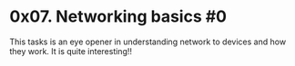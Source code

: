 # 0x07. Networking basics #0
This tasks is an eye opener in understanding network to 
devices and how they work. It is quite interesting!!
